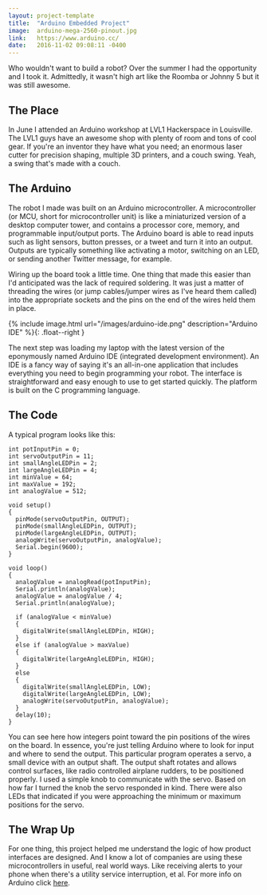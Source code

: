 ```yaml
---
layout: project-template
title:  "Arduino Embedded Project"
image:  arduino-mega-2560-pinout.jpg
link:   https://www.arduino.cc/
date:   2016-11-02 09:08:11 -0400
---
```

Who wouldn't want to build a robot? Over the summer I had the opportunity and I took it. Admittedly, it wasn't high art like the Roomba or Johnny 5 but it was still awesome.

## The Place

In June I attended an Arduino workshop at LVL1 Hackerspace in Louisville. The LVL1 guys have an awesome shop with plenty of room and tons of cool gear. If you're an inventor they have what you need; an enormous laser cutter for precision shaping, multiple 3D printers, and a couch swing. Yeah, a swing that's made with a couch.

## The Arduino

The robot I made was built on an Arduino microcontroller. A microcontroller (or MCU, short for microcontroller unit) is like a miniaturized version of a desktop computer tower, and contains a processor core, memory, and programmable input/output ports.  The Arduino board is able to read inputs such as light sensors, button presses, or a tweet and turn it into an output.  Outputs are typically something like activating a motor, switching on an LED, or sending another Twitter message, for example.

Wiring up the board took a little time. One thing that made this easier than I'd anticipated was the lack of required soldering. It was just a matter of threading the wires (or jump cables/jumper wires as I've heard them called) into the appropriate sockets and the pins on the end of the wires held them in place.

{% include image.html url="/images/arduino-ide.png" description="Arduino IDE" %}{: .float--right }

The next step was loading my laptop with the latest version of the eponymously named Arduino IDE (integrated development environment). An IDE is a fancy way of saying it's an all-in-one application that includes everything you need to begin programming your robot. The interface is straightforward and easy enough to use to get started quickly. The platform is built on the C programming language.  

## The Code

A typical program looks like this:

    int potInputPin = 0;
    int servoOutputPin = 11;
    int smallAngleLEDPin = 2;
    int largeAngleLEDPin = 4;
    int minValue = 64;
    int maxValue = 192;
    int analogValue = 512;

    void setup()
    {
      pinMode(servoOutputPin, OUTPUT);
      pinMode(smallAngleLEDPin, OUTPUT);
      pinMode(largeAngleLEDPin, OUTPUT);
      analogWrite(servoOutputPin, analogValue);
      Serial.begin(9600);
    }

    void loop()
    {
      analogValue = analogRead(potInputPin);
      Serial.println(analogValue);
      analogValue = analogValue / 4;
      Serial.println(analogValue);

      if (analogValue < minValue)
      {
        digitalWrite(smallAngleLEDPin, HIGH);
      }
      else if (analogValue > maxValue)
      {
        digitalWrite(largeAngleLEDPin, HIGH);
      }
      else
      {
        digitalWrite(smallAngleLEDPin, LOW);
        digitalWrite(largeAngleLEDPin, LOW);
        analogWrite(servoOutputPin, analogValue);
      }
      delay(10);
    }

You can see here how integers point toward the pin positions of the wires on the board. In essence, you're just telling Arduino where to look for input and where to send the output. This particular program operates a servo, a small device with an output shaft. The output shaft rotates and allows control surfaces, like radio controlled airplane rudders, to be positioned properly. I used a simple knob to communicate with the servo. Based on how far I turned the knob the servo responded in kind. There were also LEDs that indicated if you were approaching the minimum or maximum positions for the servo.  

## The Wrap Up

For one thing, this project helped me understand the logic of how product interfaces are designed. And I know a lot of companies are using these microcontrollers in useful, real world ways. Like receiving alerts to your phone when there's a utility service interruption, et al. For more info on Arduino click [here](https://www.arduino.cc/).
